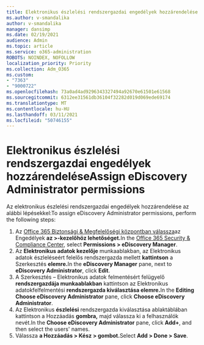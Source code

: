 ```yaml
---
title: Elektronikus észlelési rendszergazdai engedélyek hozzárendelése
ms.author: v-smandalika
author: v-smandalika
manager: dansimp
ms.date: 02/19/2021
audience: Admin
ms.topic: article
ms.service: o365-administration
ROBOTS: NOINDEX, NOFOLLOW
localization_priority: Priority
ms.collection: Adm_O365
ms.custom:
- "7363"
- "9000722"
ms.openlocfilehash: 73a0ad4ad9296343327494a92670e61501e61568
ms.sourcegitcommit: 6312ee31561db36104f32282d019d069ede69174
ms.translationtype: MT
ms.contentlocale: hu-HU
ms.lasthandoff: 03/11/2021
ms.locfileid: "50746155"
---
```

# <a name="assign-ediscovery-administrator-permissions"></a><span data-ttu-id="78b05-102">Elektronikus észlelési rendszergazdai engedélyek hozzárendelése</span><span class="sxs-lookup"><span data-stu-id="78b05-102">Assign eDiscovery Administrator permissions</span></span>

<span data-ttu-id="78b05-103">Az elektronikus észlelési rendszergazdai engedélyek hozzárendelése az alábbi lépésekkel:</span><span class="sxs-lookup"><span data-stu-id="78b05-103">To assign eDiscovery Administrator permissions, perform the following steps:</span></span>

1. <span data-ttu-id="78b05-104">Az [Office 365 Biztonsági & Megfelelőségi központban válassza](https://sip.protection.office.com/)az Engedélyek **az >-kezelőhöz lehetőséget.**</span><span class="sxs-lookup"><span data-stu-id="78b05-104">In the [Office 365 Security & Compliance Center](https://sip.protection.office.com/), select **Permissions > eDiscovery Manager**.</span></span>
2. <span data-ttu-id="78b05-105">Az **Elektronikus adatok kezelője** munkaablakban, az Elektronikus adatok észleléseért felelős rendszergazda mellett **kattintson** a Szerkesztés **elemre.**</span><span class="sxs-lookup"><span data-stu-id="78b05-105">In the **eDiscovery Manager** pane, next to **eDiscovery Administrator**, click **Edit**.</span></span>
3. <span data-ttu-id="78b05-106">A Szerkesztés – Elektronikus adatok felmentésért felügyelő **rendszergazdája munkaablakban** kattintson az Elektronikus adatokfelfelmentési **rendszergazda kiválasztása elemre.**</span><span class="sxs-lookup"><span data-stu-id="78b05-106">In the **Editing Choose eDiscovery Administrator** pane, click **Choose eDiscovery Administrator**.</span></span>
4. <span data-ttu-id="78b05-107">Az Elektronikus **észlelési** rendszergazda kiválasztása ablaktáblában kattintson a Hozzáadás **gombra,** majd válassza ki a felhasználók nevét.</span><span class="sxs-lookup"><span data-stu-id="78b05-107">In the **Choose eDiscovery Administrator** pane, click **Add+**, and then select the users' names.</span></span>
5. <span data-ttu-id="78b05-108">Válassza **a Hozzáadás > Kész > gombot.**</span><span class="sxs-lookup"><span data-stu-id="78b05-108">Select **Add > Done > Save**.</span></span>
